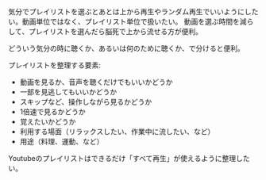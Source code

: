 気分でプレイリストを選ぶとあとは上から再生やランダム再生でいいようにしたい。動画単位ではなく、プレイリスト単位で扱いたい。
動画を選ぶ時間を減らして、プレイリストを選んだら脳死で上から流せる方が便利。

どういう気分の時に聴くか、あるいは何のために聴くか、で分けると便利。

プレイリストを整理する要素:

- 動画を見るか、音声を聴くだけでもいいかどうか
- 一部を見逃してもいいかどうか
- スキップなど、操作しながら見るかどうか
- 1倍速で見るかどうか
- 覚えたいかどうか
- 利用する場面（リラックスしたい、作業中に流したい、など）
- 用途（料理、運動、など）

Youtubeのプレイリストはできるだけ「すべて再生」が使えるように整理したい。
